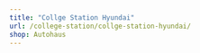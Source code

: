 ```yaml
---
title: "Collge Station Hyundai"
url: /college-station/collge-station-hyundai/
shop: Autohaus
---
```

